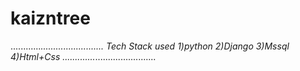 # kaizntree
............*.........................
Tech Stack used 
1)python
2)Django
3)Mssql
4)Html+Css
.............*........................
